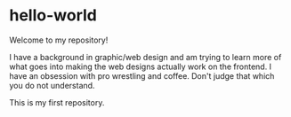 # hello-world

Welcome to my repository!

I have a background in graphic/web design and am trying to learn more of what goes into making the web designs actually work on the frontend.
I have an obsession with pro wrestling and coffee. 
Don't judge that which you do not understand.

This is my first repository.
